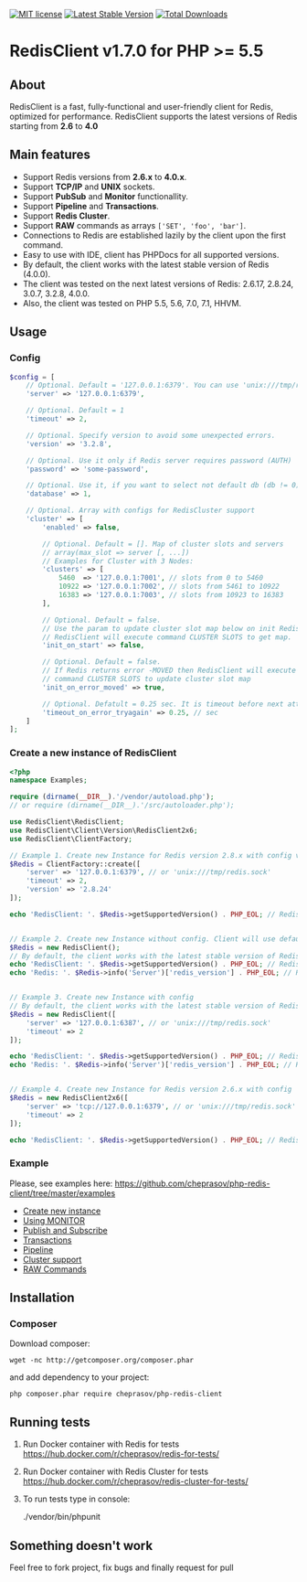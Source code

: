 [![MIT license](http://img.shields.io/badge/license-MIT-brightgreen.svg)](http://opensource.org/licenses/MIT)
[![Latest Stable Version](https://poser.pugx.org/cheprasov/php-redis-client/v/stable)](https://packagist.org/packages/cheprasov/php-redis-client)
[![Total Downloads](https://poser.pugx.org/cheprasov/php-redis-client/downloads)](https://packagist.org/packages/cheprasov/php-redis-client)
# RedisClient v1.7.0 for PHP >= 5.5

## About
RedisClient is a fast, fully-functional and user-friendly client for Redis, optimized for performance. RedisClient supports the latest versions of Redis starting from __2.6__ to __4.0__

## Main features
- Support Redis versions from __2.6.x__ to __4.0.x__.
- Support __TCP/IP__ and __UNIX__ sockets.
- Support __PubSub__ and __Monitor__ functionallity.
- Support __Pipeline__ and __Transactions__.
- Support __Redis Cluster__.
- Support __RAW__ commands as arrays `['SET', 'foo', 'bar']`.
- Connections to Redis are established lazily by the client upon the first command.
- Easy to use with IDE, client has PHPDocs for all supported versions.
- By default, the client works with the latest stable version of Redis (4.0.0).
- The client was tested on the next latest versions of Redis: 2.6.17, 2.8.24, 3.0.7, 3.2.8, 4.0.0.
- Also, the client was tested on PHP 5.5, 5.6, 7.0, 7.1, HHVM.

## Usage

### Config

```php
$config = [
    // Optional. Default = '127.0.0.1:6379'. You can use 'unix:///tmp/redis.sock'
    'server' => '127.0.0.1:6379',

    // Optional. Default = 1
    'timeout' => 2,

    // Optional. Specify version to avoid some unexpected errors.
    'version' => '3.2.8',

    // Optional. Use it only if Redis server requires password (AUTH)
    'password' => 'some-password',

    // Optional. Use it, if you want to select not default db (db != 0) on connect
    'database' => 1,

    // Optional. Array with configs for RedisCluster support
    'cluster' => [
        'enabled' => false,

        // Optional. Default = []. Map of cluster slots and servers
        // array(max_slot => server [, ...])
        // Examples for Cluster with 3 Nodes:
        'clusters' => [
            5460  => '127.0.0.1:7001', // slots from 0 to 5460
            10922 => '127.0.0.1:7002', // slots from 5461 to 10922
            16383 => '127.0.0.1:7003', // slots from 10923 to 16383
        ],

        // Optional. Default = false.
        // Use the param to update cluster slot map below on init RedisClient.
        // RedisClient will execute command CLUSTER SLOTS to get map.
        'init_on_start' => false,

        // Optional. Default = false.
        // If Redis returns error -MOVED then RedisClient will execute
        // command CLUSTER SLOTS to update cluster slot map
        'init_on_error_moved' => true,

        // Optional. Defatult = 0.25 sec. It is timeout before next attempt on TRYAGAIN error.
        'timeout_on_error_tryagain' => 0.25, // sec
    ]
];
```

### Create a new instance of RedisClient
```php
<?php
namespace Examples;

require (dirname(__DIR__).'/vendor/autoload.php');
// or require (dirname(__DIR__).'/src/autoloader.php');

use RedisClient\RedisClient;
use RedisClient\Client\Version\RedisClient2x6;
use RedisClient\ClientFactory;

// Example 1. Create new Instance for Redis version 2.8.x with config via factory
$Redis = ClientFactory::create([
    'server' => '127.0.0.1:6379', // or 'unix:///tmp/redis.sock'
    'timeout' => 2,
    'version' => '2.8.24'
]);

echo 'RedisClient: '. $Redis->getSupportedVersion() . PHP_EOL; // RedisClient: 2.8


// Example 2. Create new Instance without config. Client will use default config.
$Redis = new RedisClient();
// By default, the client works with the latest stable version of Redis.
echo 'RedisClient: '. $Redis->getSupportedVersion() . PHP_EOL; // RedisClient: 3.2
echo 'Redis: '. $Redis->info('Server')['redis_version'] . PHP_EOL; // Redis: 3.0.3


// Example 3. Create new Instance with config
// By default, the client works with the latest stable version of Redis.
$Redis = new RedisClient([
    'server' => '127.0.0.1:6387', // or 'unix:///tmp/redis.sock'
    'timeout' => 2
]);

echo 'RedisClient: '. $Redis->getSupportedVersion() . PHP_EOL; // RedisClient: 3.2
echo 'Redis: '. $Redis->info('Server')['redis_version'] . PHP_EOL; // Redis: 3.2.0


// Example 4. Create new Instance for Redis version 2.6.x with config
$Redis = new RedisClient2x6([
    'server' => 'tcp://127.0.0.1:6379', // or 'unix:///tmp/redis.sock'
    'timeout' => 2
]);

echo 'RedisClient: '. $Redis->getSupportedVersion() . PHP_EOL; // RedisClient: 2.6

```
### Example
Please, see examples here: https://github.com/cheprasov/php-redis-client/tree/master/examples

- [Create new instance](https://github.com/cheprasov/php-redis-client/tree/master/examples/create_new_instance.php)
- [Using MONITOR](https://github.com/cheprasov/php-redis-client/tree/master/examples/monitor.php)
- [Publish and Subscribe](https://github.com/cheprasov/php-redis-client/tree/master/examples/pubsub.php)
- [Transactions](https://github.com/cheprasov/php-redis-client/tree/master/examples/transactions.php)
- [Pipeline](https://github.com/cheprasov/php-redis-client/tree/master/examples/pipeline.php)
- [Cluster support](https://github.com/cheprasov/php-redis-client/tree/master/examples/clusters.php)
- [RAW Commands](https://github.com/cheprasov/php-redis-client/tree/master/examples/raw_commands.php)

## Installation

### Composer

Download composer:

    wget -nc http://getcomposer.org/composer.phar

and add dependency to your project:

    php composer.phar require cheprasov/php-redis-client

## Running tests

1. Run Docker container with Redis for tests https://hub.docker.com/r/cheprasov/redis-for-tests/
2. Run Docker container with Redis Cluster for tests https://hub.docker.com/r/cheprasov/redis-cluster-for-tests/
3. To run tests type in console:

    ./vendor/bin/phpunit

## Something doesn't work

Feel free to fork project, fix bugs and finally request for pull
